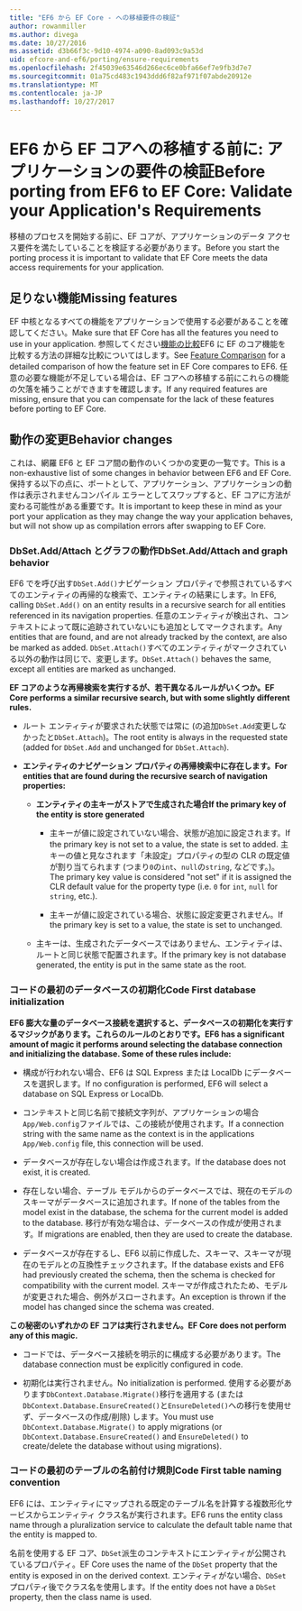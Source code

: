 ```yaml
---
title: "EF6 から EF Core - への移植要件の検証"
author: rowanmiller
ms.author: divega
ms.date: 10/27/2016
ms.assetid: d3b66f3c-9d10-4974-a090-8ad093c9a53d
uid: efcore-and-ef6/porting/ensure-requirements
ms.openlocfilehash: 2f45039e63546d266ec6ce0bfa66ef7e9fb3d7e7
ms.sourcegitcommit: 01a75cd483c1943ddd6f82af971f07abde20912e
ms.translationtype: MT
ms.contentlocale: ja-JP
ms.lasthandoff: 10/27/2017
---
```

# <a name="before-porting-from-ef6-to-ef-core-validate-your-applications-requirements"></a><span data-ttu-id="6d7f2-102">EF6 から EF コアへの移植する前に: アプリケーションの要件の検証</span><span class="sxs-lookup"><span data-stu-id="6d7f2-102">Before porting from EF6 to EF Core: Validate your Application's Requirements</span></span>

<span data-ttu-id="6d7f2-103">移植のプロセスを開始する前に、EF コアが、アプリケーションのデータ アクセス要件を満たしていることを検証する必要があります。</span><span class="sxs-lookup"><span data-stu-id="6d7f2-103">Before you start the porting process it is important to validate that EF Core meets the data access requirements for your application.</span></span>

## <a name="missing-features"></a><span data-ttu-id="6d7f2-104">足りない機能</span><span class="sxs-lookup"><span data-stu-id="6d7f2-104">Missing features</span></span>

<span data-ttu-id="6d7f2-105">EF 中核となるすべての機能をアプリケーションで使用する必要があることを確認してください。</span><span class="sxs-lookup"><span data-stu-id="6d7f2-105">Make sure that EF Core has all the features you need to use in your application.</span></span> <span data-ttu-id="6d7f2-106">参照してください[機能の比較](../features.md)EF6 に EF のコア機能を比較する方法の詳細な比較についてはします。</span><span class="sxs-lookup"><span data-stu-id="6d7f2-106">See [Feature Comparison](../features.md) for a detailed comparison of how the feature set in EF Core compares to EF6.</span></span> <span data-ttu-id="6d7f2-107">任意の必要な機能が不足している場合は、EF コアへの移植する前にこれらの機能の欠落を補うことができますを確認します。</span><span class="sxs-lookup"><span data-stu-id="6d7f2-107">If any required features are missing, ensure that you can compensate for the lack of these features before porting to EF Core.</span></span>

## <a name="behavior-changes"></a><span data-ttu-id="6d7f2-108">動作の変更</span><span class="sxs-lookup"><span data-stu-id="6d7f2-108">Behavior changes</span></span>

<span data-ttu-id="6d7f2-109">これは、網羅 EF6 と EF コア間の動作のいくつかの変更の一覧です。</span><span class="sxs-lookup"><span data-stu-id="6d7f2-109">This is a non-exhaustive list of some changes in behavior between EF6 and EF Core.</span></span> <span data-ttu-id="6d7f2-110">保持する以下の点に、ポートとして、アプリケーション、アプリケーションの動作は表示されませんコンパイル エラーとしてスワップすると、EF コアに方法が変わる可能性がある重要です。</span><span class="sxs-lookup"><span data-stu-id="6d7f2-110">It is important to keep these in mind as your port your application as they may change the way your application behaves, but will not show up as compilation errors after swapping to EF Core.</span></span>

### <a name="dbsetaddattach-and-graph-behavior"></a><span data-ttu-id="6d7f2-111">DbSet.Add/Attach とグラフの動作</span><span class="sxs-lookup"><span data-stu-id="6d7f2-111">DbSet.Add/Attach and graph behavior</span></span>

<span data-ttu-id="6d7f2-112">EF6 でを呼び出す`DbSet.Add()`ナビゲーション プロパティで参照されているすべてのエンティティの再帰的な検索で、エンティティの結果にします。</span><span class="sxs-lookup"><span data-stu-id="6d7f2-112">In EF6, calling `DbSet.Add()` on an entity results in a recursive search for all entities referenced in its navigation properties.</span></span> <span data-ttu-id="6d7f2-113">任意のエンティティが検出され、コンテキストによって既に追跡されていないにも追加としてマークされます。</span><span class="sxs-lookup"><span data-stu-id="6d7f2-113">Any entities that are found, and are not already tracked by the context, are also be marked as added.</span></span> <span data-ttu-id="6d7f2-114">`DbSet.Attach()`すべてのエンティティがマークされている以外の動作は同じで、変更します。</span><span class="sxs-lookup"><span data-stu-id="6d7f2-114">`DbSet.Attach()` behaves the same, except all entities are marked as unchanged.</span></span>

<span data-ttu-id="6d7f2-115">**EF コアのような再帰検索を実行するが、若干異なるルールがいくつか。**</span><span class="sxs-lookup"><span data-stu-id="6d7f2-115">**EF Core performs a similar recursive search, but with some slightly different rules.**</span></span>

*  <span data-ttu-id="6d7f2-116">ルート エンティティが要求された状態では常に (の追加`DbSet.Add`変更しなかったと`DbSet.Attach`)。</span><span class="sxs-lookup"><span data-stu-id="6d7f2-116">The root entity is always in the requested state (added for `DbSet.Add` and unchanged for `DbSet.Attach`).</span></span>

*  <span data-ttu-id="6d7f2-117">**エンティティのナビゲーション プロパティの再帰検索中に存在します。**</span><span class="sxs-lookup"><span data-stu-id="6d7f2-117">**For entities that are found during the recursive search of navigation properties:**</span></span>

    *  <span data-ttu-id="6d7f2-118">**エンティティの主キーがストアで生成された場合**</span><span class="sxs-lookup"><span data-stu-id="6d7f2-118">**If the primary key of the entity is store generated**</span></span>

        * <span data-ttu-id="6d7f2-119">主キーが値に設定されていない場合、状態が追加に設定されます。</span><span class="sxs-lookup"><span data-stu-id="6d7f2-119">If the primary key is not set to a value, the state is set to added.</span></span> <span data-ttu-id="6d7f2-120">主キーの値と見なされます「未設定」プロパティの型の CLR の既定値が割り当てられます (つまり`0`の`int`、`null`の`string`, などです。)。</span><span class="sxs-lookup"><span data-stu-id="6d7f2-120">The primary key value is considered "not set" if it is assigned the CLR default value for the property type (i.e. `0` for `int`, `null` for `string`, etc.).</span></span>

        * <span data-ttu-id="6d7f2-121">主キーが値に設定されている場合、状態に設定変更されません。</span><span class="sxs-lookup"><span data-stu-id="6d7f2-121">If the primary key is set to a value, the state is set to unchanged.</span></span>

    *  <span data-ttu-id="6d7f2-122">主キーは、生成されたデータベースではありません、エンティティは、ルートと同じ状態で配置されます。</span><span class="sxs-lookup"><span data-stu-id="6d7f2-122">If the primary key is not database generated, the entity is put in the same state as the root.</span></span>

### <a name="code-first-database-initialization"></a><span data-ttu-id="6d7f2-123">コードの最初のデータベースの初期化</span><span class="sxs-lookup"><span data-stu-id="6d7f2-123">Code First database initialization</span></span>

<span data-ttu-id="6d7f2-124">**EF6 膨大な量のデータベース接続を選択すると、データベースの初期化を実行するマジックがあります。これらのルールのとおりです。**</span><span class="sxs-lookup"><span data-stu-id="6d7f2-124">**EF6 has a significant amount of magic it performs around selecting the database connection and initializing the database. Some of these rules include:**</span></span>

* <span data-ttu-id="6d7f2-125">構成が行われない場合、EF6 は SQL Express または LocalDb にデータベースを選択します。</span><span class="sxs-lookup"><span data-stu-id="6d7f2-125">If no configuration is performed, EF6 will select a database on SQL Express or LocalDb.</span></span>

* <span data-ttu-id="6d7f2-126">コンテキストと同じ名前で接続文字列が、アプリケーションの場合`App/Web.config`ファイルでは、この接続が使用されます。</span><span class="sxs-lookup"><span data-stu-id="6d7f2-126">If a connection string with the same name as the context is in the applications `App/Web.config` file, this connection will be used.</span></span>

* <span data-ttu-id="6d7f2-127">データベースが存在しない場合は作成されます。</span><span class="sxs-lookup"><span data-stu-id="6d7f2-127">If the database does not exist, it is created.</span></span>

* <span data-ttu-id="6d7f2-128">存在しない場合、テーブル モデルからのデータベースでは、現在のモデルのスキーマがデータベースに追加されます。</span><span class="sxs-lookup"><span data-stu-id="6d7f2-128">If none of the tables from the model exist in the database, the schema for the current model is added to the database.</span></span> <span data-ttu-id="6d7f2-129">移行が有効な場合は、データベースの作成が使用されます。</span><span class="sxs-lookup"><span data-stu-id="6d7f2-129">If migrations are enabled, then they are used to create the database.</span></span>

* <span data-ttu-id="6d7f2-130">データベースが存在するし、EF6 以前に作成した、スキーマ、スキーマが現在のモデルとの互換性チェックされます。</span><span class="sxs-lookup"><span data-stu-id="6d7f2-130">If the database exists and EF6 had previously created the schema, then the schema is checked for compatibility with the current model.</span></span> <span data-ttu-id="6d7f2-131">スキーマが作成されたため、モデルが変更された場合、例外がスローされます。</span><span class="sxs-lookup"><span data-stu-id="6d7f2-131">An exception is thrown if the model has changed since the schema was created.</span></span>

<span data-ttu-id="6d7f2-132">**この秘密のいずれかの EF コアは実行されません。**</span><span class="sxs-lookup"><span data-stu-id="6d7f2-132">**EF Core does not perform any of this magic.**</span></span>

* <span data-ttu-id="6d7f2-133">コードでは、データベース接続を明示的に構成する必要があります。</span><span class="sxs-lookup"><span data-stu-id="6d7f2-133">The database connection must be explicitly configured in code.</span></span>

* <span data-ttu-id="6d7f2-134">初期化は実行されません。</span><span class="sxs-lookup"><span data-stu-id="6d7f2-134">No initialization is performed.</span></span> <span data-ttu-id="6d7f2-135">使用する必要があります`DbContext.Database.Migrate()`移行を適用する (または`DbContext.Database.EnsureCreated()`と`EnsureDeleted()`への移行を使用せず、データベースの作成/削除) します。</span><span class="sxs-lookup"><span data-stu-id="6d7f2-135">You must use `DbContext.Database.Migrate()` to apply migrations (or `DbContext.Database.EnsureCreated()` and `EnsureDeleted()` to create/delete the database without using migrations).</span></span>

### <a name="code-first-table-naming-convention"></a><span data-ttu-id="6d7f2-136">コードの最初のテーブルの名前付け規則</span><span class="sxs-lookup"><span data-stu-id="6d7f2-136">Code First table naming convention</span></span>

<span data-ttu-id="6d7f2-137">EF6 には、エンティティにマップされる既定のテーブル名を計算する複数形化サービスからエンティティ クラス名が実行されます。</span><span class="sxs-lookup"><span data-stu-id="6d7f2-137">EF6 runs the entity class name through a pluralization service to calculate the default table name that the entity is mapped to.</span></span>

<span data-ttu-id="6d7f2-138">名前を使用する EF コア、`DbSet`派生のコンテキストにエンティティが公開されているプロパティ。</span><span class="sxs-lookup"><span data-stu-id="6d7f2-138">EF Core uses the name of the `DbSet` property that the entity is exposed in on the derived context.</span></span> <span data-ttu-id="6d7f2-139">エンティティがない場合、`DbSet`プロパティ後でクラス名を使用します。</span><span class="sxs-lookup"><span data-stu-id="6d7f2-139">If the entity does not have a `DbSet` property, then the class name is used.</span></span>
